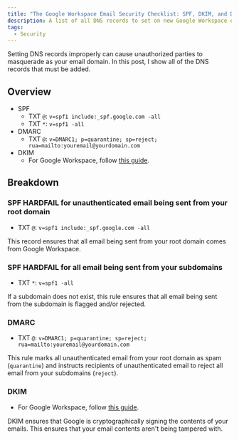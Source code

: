 ```yaml
---
title: "The Google Workspace Email Security Checklist: SPF, DKIM, and DMARC"
description: A list of all DNS records to set on new Google Workspace email subdomains, and why.
tags:
  - Security
---
```


Setting DNS records improperly can cause unauthorized parties to masquerade as your
email domain. In this post, I show all of the DNS records that must be added.

## Overview

- SPF
  - TXT `@`: `v=spf1 include:_spf.google.com -all`
  - TXT `*`: `v=spf1 -all`
- DMARC
  - TXT `@`: `v=DMARC1; p=quarantine; sp=reject; rua=mailto:youremail@yourdomain.com`
- DKIM
  - For Google Workspace, follow [this guide](https://support.google.com/a/answer/180504?product_name=UnuFlow&visit_id=637805508785814602-3757498782&rd=1&src=supportwidget0).

## Breakdown

### SPF HARDFAIL for unauthenticated email being sent from your root domain

- TXT `@`: `v=spf1 include:_spf.google.com -all`

This record ensures that all email being sent from your root domain comes from Google Workspace.

### SPF HARDFAIL for all email being sent from your subdomains

- TXT `*`: `v=spf1 -all`

If a subdomain does not exist, this rule ensures that all email being sent from the subdomain is flagged and/or rejected.

### DMARC

- TXT `@`: `v=DMARC1; p=quarantine; sp=reject; rua=mailto:youremail@yourdomain.com`

This rule marks all unauthenticated email from your root domain as spam (`quarantine`)
and instructs recipients of unauthenticated email to reject all email from your subdomains (`reject`).

### DKIM

- For Google Workspace, follow [this guide](https://support.google.com/a/answer/180504?product_name=UnuFlow&visit_id=637805508785814602-3757498782&rd=1&src=supportwidget0).

DKIM ensures that Google is cryptographically signing the contents of your emails. This ensures
that your email contents aren't being tampered with.
